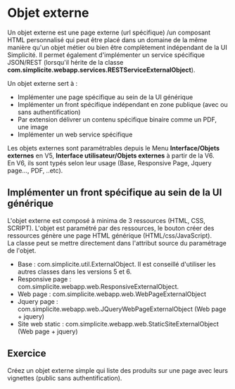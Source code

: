 Objet externe
====================

Un objet externe est une page externe (url spécifique) /un composant HTML personnalisé qui peut être placé dans un domaine de la même manière qu'un objet métier ou bien être complètement indépendant de la UI Simplicité. 
Il permet également d'implémenter un service spécifique JSON/REST (lorsqu'il hérite de la classe **com.simplicite.webapp.services.RESTServiceExternalObject**).  

Un objet externe sert à :
- Implémenter une page spécifique au sein de la UI générique 
- Implémenter un front spécifique indépendant en zone publique (avec ou sans authentification)
- Par extension délivrer un contenu spécifique binaire comme un PDF, une image 
- Implémenter un web service spécifique 

Les objets externes sont paramétrables depuis le Menu **Interface/Objets externes** en V5, **Interface utilisateur/Objets externes** à partir de la V6.  
En V6, ils sont typés selon leur usage (Base, Responsive Page, Jquery page..., PDF, ..etc).  

## Implémenter un front spécifique au sein de la UI générique 

L'objet externe est composé à minima de 3 ressources (HTML, CSS, SCRIPT).
L'objet est paramétré par des ressources, le bouton créer des ressources génère une page HTML générique (HTML/css/JavaScript).  
La classe peut se mettre directement dans l'attribut source du paramétrage de l'objet. 

- Base : com.simplicite.util.ExternalObject. Il est conseillé d'utiliser les autres classes dans les versions 5 et 6.
- Responsive page : com.simplicite.webapp.web.ResponsiveExternalObject. 
- Web page : com.simplicite.webapp.web.WebPageExternalObject 
- Jquery page : com.simplicite.webapp.web.JQueryWebPageExternalObject (Web page + jquery) 
- Site web static : com.simplicite.webapp.web.StaticSiteExternalObject (Web page + jquery) 



## Exercice
Créez un objet externe simple qui liste des produits sur une page avec leurs vignettes (public sans authentification).  